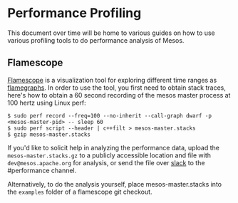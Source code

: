 # Performance Profiling

This document over time will be home to various guides on how to use various profiling tools to do performance analysis of Mesos.

## Flamescope

[Flamescope](https://github.com/Netflix/flamescope) is a visualization tool for exploring different time ranges as [flamegraphs](https://github.com/brendangregg/FlameGraph). In order to use the tool, you first need to obtain stack traces, here's how to obtain a 60 second recording of the mesos master process at 100 hertz using Linux perf:

```
$ sudo perf record --freq=100 --no-inherit --call-graph dwarf -p <mesos-master-pid> -- sleep 60
$ sudo perf script --header | c++filt > mesos-master.stacks
$ gzip mesos-master.stacks
```

If you'd like to solicit help in analyzing the performance data, upload the `mesos-master.stacks.gz` to a publicly accessible location and file with `dev@mesos.apache.org` for analysis, or send the file over [slack](http://mesos.slack.com) to the #performance channel.

Alternatively, to do the analysis yourself, place mesos-master.stacks into the `examples` folder of a flamescope git checkout.
